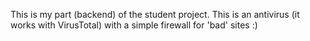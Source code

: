This is my part (backend) of the student project. 
This is an antivirus (it works with VirusTotal) with a simple firewall for 'bad' sites :)
